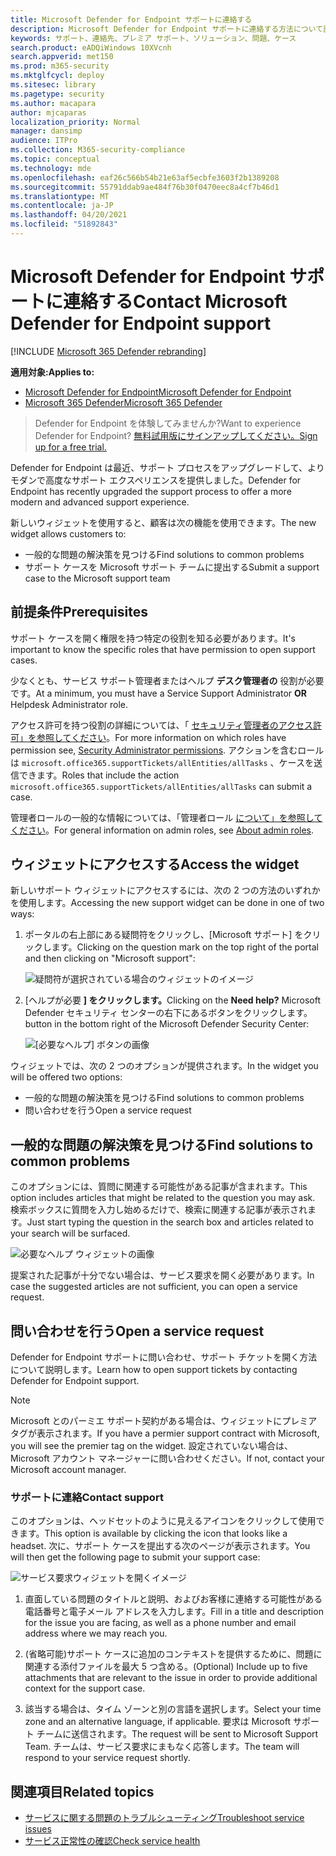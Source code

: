 ```yaml
---
title: Microsoft Defender for Endpoint サポートに連絡する
description: Microsoft Defender for Endpoint サポートに連絡する方法について説明します。
keywords: サポート、連絡先、プレミア サポート、ソリューション、問題、ケース
search.product: eADQiWindows 10XVcnh
search.appverid: met150
ms.prod: m365-security
ms.mktglfcycl: deploy
ms.sitesec: library
ms.pagetype: security
ms.author: macapara
author: mjcaparas
localization_priority: Normal
manager: dansimp
audience: ITPro
ms.collection: M365-security-compliance
ms.topic: conceptual
ms.technology: mde
ms.openlocfilehash: eaf26c566b54b21e63af5ecbfe3603f2b1389208
ms.sourcegitcommit: 55791ddab9ae484f76b30f0470eec8a4cf7b46d1
ms.translationtype: MT
ms.contentlocale: ja-JP
ms.lasthandoff: 04/20/2021
ms.locfileid: "51892843"
---
```

# <a name="contact-microsoft-defender-for-endpoint-support"></a><span data-ttu-id="04919-104">Microsoft Defender for Endpoint サポートに連絡する</span><span class="sxs-lookup"><span data-stu-id="04919-104">Contact Microsoft Defender for Endpoint support</span></span>

[!INCLUDE [Microsoft 365 Defender rebranding](../../includes/microsoft-defender.md)]


<span data-ttu-id="04919-105">**適用対象:**</span><span class="sxs-lookup"><span data-stu-id="04919-105">**Applies to:**</span></span>
- [<span data-ttu-id="04919-106">Microsoft Defender for Endpoint</span><span class="sxs-lookup"><span data-stu-id="04919-106">Microsoft Defender for Endpoint</span></span>](https://go.microsoft.com/fwlink/p/?linkid=2154037)
- [<span data-ttu-id="04919-107">Microsoft 365 Defender</span><span class="sxs-lookup"><span data-stu-id="04919-107">Microsoft 365 Defender</span></span>](https://go.microsoft.com/fwlink/?linkid=2118804)

><span data-ttu-id="04919-108">Defender for Endpoint を体験してみませんか?</span><span class="sxs-lookup"><span data-stu-id="04919-108">Want to experience Defender for Endpoint?</span></span> [<span data-ttu-id="04919-109">無料試用版にサインアップしてください。</span><span class="sxs-lookup"><span data-stu-id="04919-109">Sign up for a free trial.</span></span>](https://www.microsoft.com/microsoft-365/windows/microsoft-defender-atp?ocid=docs-wdatp-assignaccess-abovefoldlink)

<span data-ttu-id="04919-110">Defender for Endpoint は最近、サポート プロセスをアップグレードして、よりモダンで高度なサポート エクスペリエンスを提供しました。</span><span class="sxs-lookup"><span data-stu-id="04919-110">Defender for Endpoint has recently upgraded the support process to offer a more modern and advanced support experience.</span></span> 

<span data-ttu-id="04919-111">新しいウィジェットを使用すると、顧客は次の機能を使用できます。</span><span class="sxs-lookup"><span data-stu-id="04919-111">The new widget allows customers to:</span></span>
- <span data-ttu-id="04919-112">一般的な問題の解決策を見つける</span><span class="sxs-lookup"><span data-stu-id="04919-112">Find solutions to common problems</span></span>
- <span data-ttu-id="04919-113">サポート ケースを Microsoft サポート チームに提出する</span><span class="sxs-lookup"><span data-stu-id="04919-113">Submit a support case to the Microsoft support team</span></span>

## <a name="prerequisites"></a><span data-ttu-id="04919-114">前提条件</span><span class="sxs-lookup"><span data-stu-id="04919-114">Prerequisites</span></span>
<span data-ttu-id="04919-115">サポート ケースを開く権限を持つ特定の役割を知る必要があります。</span><span class="sxs-lookup"><span data-stu-id="04919-115">It's important to know the specific roles that have permission to open support cases.</span></span>

<span data-ttu-id="04919-116">少なくとも、サービス サポート管理者またはヘルプ **デスク管理者の** 役割が必要です。</span><span class="sxs-lookup"><span data-stu-id="04919-116">At a minimum, you must have a Service Support Administrator **OR** Helpdesk Administrator role.</span></span>


<span data-ttu-id="04919-117">アクセス許可を持つ役割の詳細については、「 [セキュリティ管理者のアクセス許可」を参照してください](https://docs.microsoft.com/azure/active-directory/users-groups-roles/directory-assign-admin-roles#security-administrator-permissions)。</span><span class="sxs-lookup"><span data-stu-id="04919-117">For more information on which roles have permission see, [Security Administrator permissions](https://docs.microsoft.com/azure/active-directory/users-groups-roles/directory-assign-admin-roles#security-administrator-permissions).</span></span> <span data-ttu-id="04919-118">アクションを含むロールは `microsoft.office365.supportTickets/allEntities/allTasks` 、ケースを送信できます。</span><span class="sxs-lookup"><span data-stu-id="04919-118">Roles that include the action `microsoft.office365.supportTickets/allEntities/allTasks` can submit a case.</span></span>

<span data-ttu-id="04919-119">管理者ロールの一般的な情報については、「管理者ロール [について」を参照してください](https://docs.microsoft.com/microsoft-365/admin/add-users/about-admin-roles?view=o365-worldwide&preserve-view=true)。</span><span class="sxs-lookup"><span data-stu-id="04919-119">For general information on admin roles, see [About admin roles](https://docs.microsoft.com/microsoft-365/admin/add-users/about-admin-roles?view=o365-worldwide&preserve-view=true).</span></span>


## <a name="access-the-widget"></a><span data-ttu-id="04919-120">ウィジェットにアクセスする</span><span class="sxs-lookup"><span data-stu-id="04919-120">Access the widget</span></span>
<span data-ttu-id="04919-121">新しいサポート ウィジェットにアクセスするには、次の 2 つの方法のいずれかを使用します。</span><span class="sxs-lookup"><span data-stu-id="04919-121">Accessing the new support widget can be done in one of two ways:</span></span>

1.  <span data-ttu-id="04919-122">ポータルの右上部にある疑問符をクリックし、[Microsoft サポート] をクリックします。</span><span class="sxs-lookup"><span data-stu-id="04919-122">Clicking on the question mark on the top right of the portal and then clicking on "Microsoft support":</span></span>

    ![疑問符が選択されている場合のウィジェットのイメージ](images/support-widget.png)

2. <span data-ttu-id="04919-124">[ヘルプが必要 **] をクリックします。**</span><span class="sxs-lookup"><span data-stu-id="04919-124">Clicking on the **Need help?**</span></span>  <span data-ttu-id="04919-125">Microsoft Defender セキュリティ センターの右下にあるボタンをクリックします。</span><span class="sxs-lookup"><span data-stu-id="04919-125">button in the bottom right of the Microsoft Defender Security Center:</span></span>


    ![[必要なヘルプ] ボタンの画像](images/need-help.png)

<span data-ttu-id="04919-127">ウィジェットでは、次の 2 つのオプションが提供されます。</span><span class="sxs-lookup"><span data-stu-id="04919-127">In the widget you will be offered two options:</span></span>

- <span data-ttu-id="04919-128">一般的な問題の解決策を見つける</span><span class="sxs-lookup"><span data-stu-id="04919-128">Find solutions to common problems</span></span>    
- <span data-ttu-id="04919-129">問い合わせを行う</span><span class="sxs-lookup"><span data-stu-id="04919-129">Open a service request</span></span>  

## <a name="find-solutions-to-common-problems"></a><span data-ttu-id="04919-130">一般的な問題の解決策を見つける</span><span class="sxs-lookup"><span data-stu-id="04919-130">Find solutions to common problems</span></span>
<span data-ttu-id="04919-131">このオプションには、質問に関連する可能性がある記事が含まれます。</span><span class="sxs-lookup"><span data-stu-id="04919-131">This option includes articles that might be related to the question you may ask.</span></span> <span data-ttu-id="04919-132">検索ボックスに質問を入力し始めるだけで、検索に関連する記事が表示されます。</span><span class="sxs-lookup"><span data-stu-id="04919-132">Just start typing the question in the search box and articles related to your search will be surfaced.</span></span>

![必要なヘルプ ウィジェットの画像](images/Support3.png)

<span data-ttu-id="04919-134">提案された記事が十分でない場合は、サービス要求を開く必要があります。</span><span class="sxs-lookup"><span data-stu-id="04919-134">In case the suggested articles are not sufficient, you can open a service request.</span></span>

## <a name="open-a-service-request"></a><span data-ttu-id="04919-135">問い合わせを行う</span><span class="sxs-lookup"><span data-stu-id="04919-135">Open a service request</span></span>

<span data-ttu-id="04919-136">Defender for Endpoint サポートに問い合わせ、サポート チケットを開く方法について説明します。</span><span class="sxs-lookup"><span data-stu-id="04919-136">Learn how to open support tickets by contacting Defender for Endpoint support.</span></span> 

> [!Note]
> <span data-ttu-id="04919-137">Microsoft とのパーミエ サポート契約がある場合は、ウィジェットにプレミア タグが表示されます。</span><span class="sxs-lookup"><span data-stu-id="04919-137">If you have a permier support contract with Microsoft, you will see the premier tag on the widget.</span></span> <span data-ttu-id="04919-138">設定されていない場合は、Microsoft アカウント マネージャーに問い合わせください。</span><span class="sxs-lookup"><span data-stu-id="04919-138">If not, contact your Microsoft account manager.</span></span>

### <a name="contact-support"></a><span data-ttu-id="04919-139">サポートに連絡</span><span class="sxs-lookup"><span data-stu-id="04919-139">Contact support</span></span>
<span data-ttu-id="04919-140">このオプションは、ヘッドセットのように見えるアイコンをクリックして使用できます。</span><span class="sxs-lookup"><span data-stu-id="04919-140">This option is available by clicking the icon that looks like a headset.</span></span> <span data-ttu-id="04919-141">次に、サポート ケースを提出する次のページが表示されます。</span><span class="sxs-lookup"><span data-stu-id="04919-141">You will then get the following page to submit your support case:</span></span>

![サービス要求ウィジェットを開くイメージ](images/Support4.png)

1. <span data-ttu-id="04919-143">直面している問題のタイトルと説明、およびお客様に連絡する可能性がある電話番号と電子メール アドレスを入力します。</span><span class="sxs-lookup"><span data-stu-id="04919-143">Fill in a title and description for the issue you are facing, as well as a phone number and email address where we may reach you.</span></span> 

2. <span data-ttu-id="04919-144">(省略可能)サポート ケースに追加のコンテキストを提供するために、問題に関連する添付ファイルを最大 5 つ含める。</span><span class="sxs-lookup"><span data-stu-id="04919-144">(Optional) Include up to five attachments that are relevant to the issue in order to provide additional context for the support case.</span></span> 

3. <span data-ttu-id="04919-145">該当する場合は、タイム ゾーンと別の言語を選択します。</span><span class="sxs-lookup"><span data-stu-id="04919-145">Select your time zone and an alternative language, if applicable.</span></span> <span data-ttu-id="04919-146">要求は Microsoft サポート チームに送信されます。</span><span class="sxs-lookup"><span data-stu-id="04919-146">The request will be sent to Microsoft Support Team.</span></span> <span data-ttu-id="04919-147">チームは、サービス要求にまもなく応答します。</span><span class="sxs-lookup"><span data-stu-id="04919-147">The team will respond to your service request shortly.</span></span>


## <a name="related-topics"></a><span data-ttu-id="04919-148">関連項目</span><span class="sxs-lookup"><span data-stu-id="04919-148">Related topics</span></span>
- [<span data-ttu-id="04919-149">サービスに関する問題のトラブルシューティング</span><span class="sxs-lookup"><span data-stu-id="04919-149">Troubleshoot service issues</span></span>](troubleshoot-mdatp.md)
- [<span data-ttu-id="04919-150">サービス正常性の確認</span><span class="sxs-lookup"><span data-stu-id="04919-150">Check service health</span></span>](service-status.md)
